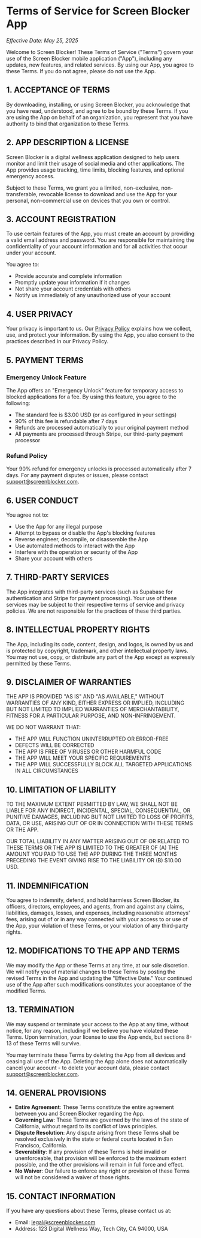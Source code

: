 # Terms of Service for Screen Blocker App

*Effective Date: May 25, 2025*

Welcome to Screen Blocker! These Terms of Service ("Terms") govern your use of the Screen Blocker mobile application ("App"), including any updates, new features, and related services. By using our App, you agree to these Terms. If you do not agree, please do not use the App.

## 1. ACCEPTANCE OF TERMS

By downloading, installing, or using Screen Blocker, you acknowledge that you have read, understood, and agree to be bound by these Terms. If you are using the App on behalf of an organization, you represent that you have authority to bind that organization to these Terms.

## 2. APP DESCRIPTION & LICENSE

Screen Blocker is a digital wellness application designed to help users monitor and limit their usage of social media and other applications. The App provides usage tracking, time limits, blocking features, and optional emergency access.

Subject to these Terms, we grant you a limited, non-exclusive, non-transferable, revocable license to download and use the App for your personal, non-commercial use on devices that you own or control.

## 3. ACCOUNT REGISTRATION

To use certain features of the App, you must create an account by providing a valid email address and password. You are responsible for maintaining the confidentiality of your account information and for all activities that occur under your account.

You agree to:
- Provide accurate and complete information
- Promptly update your information if it changes
- Not share your account credentials with others
- Notify us immediately of any unauthorized use of your account

## 4. USER PRIVACY

Your privacy is important to us. Our [Privacy Policy](PRIVACY_POLICY.md) explains how we collect, use, and protect your information. By using the App, you also consent to the practices described in our Privacy Policy.

## 5. PAYMENT TERMS

### Emergency Unlock Feature
The App offers an "Emergency Unlock" feature for temporary access to blocked applications for a fee. By using this feature, you agree to the following:

- The standard fee is $3.00 USD (or as configured in your settings)
- 90% of this fee is refundable after 7 days
- Refunds are processed automatically to your original payment method
- All payments are processed through Stripe, our third-party payment processor

### Refund Policy
Your 90% refund for emergency unlocks is processed automatically after 7 days. For any payment disputes or issues, please contact support@screenblocker.com.

## 6. USER CONDUCT

You agree not to:
- Use the App for any illegal purpose
- Attempt to bypass or disable the App's blocking features
- Reverse engineer, decompile, or disassemble the App
- Use automated methods to interact with the App
- Interfere with the operation or security of the App
- Share your account with others

## 7. THIRD-PARTY SERVICES

The App integrates with third-party services (such as Supabase for authentication and Stripe for payment processing). Your use of these services may be subject to their respective terms of service and privacy policies. We are not responsible for the practices of these third parties.

## 8. INTELLECTUAL PROPERTY RIGHTS

The App, including its code, content, design, and logos, is owned by us and is protected by copyright, trademark, and other intellectual property laws. You may not use, copy, or distribute any part of the App except as expressly permitted by these Terms.

## 9. DISCLAIMER OF WARRANTIES

THE APP IS PROVIDED "AS IS" AND "AS AVAILABLE," WITHOUT WARRANTIES OF ANY KIND, EITHER EXPRESS OR IMPLIED, INCLUDING BUT NOT LIMITED TO IMPLIED WARRANTIES OF MERCHANTABILITY, FITNESS FOR A PARTICULAR PURPOSE, AND NON-INFRINGEMENT.

WE DO NOT WARRANT THAT:
- THE APP WILL FUNCTION UNINTERRUPTED OR ERROR-FREE
- DEFECTS WILL BE CORRECTED
- THE APP IS FREE OF VIRUSES OR OTHER HARMFUL CODE
- THE APP WILL MEET YOUR SPECIFIC REQUIREMENTS
- THE APP WILL SUCCESSFULLY BLOCK ALL TARGETED APPLICATIONS IN ALL CIRCUMSTANCES

## 10. LIMITATION OF LIABILITY

TO THE MAXIMUM EXTENT PERMITTED BY LAW, WE SHALL NOT BE LIABLE FOR ANY INDIRECT, INCIDENTAL, SPECIAL, CONSEQUENTIAL, OR PUNITIVE DAMAGES, INCLUDING BUT NOT LIMITED TO LOSS OF PROFITS, DATA, OR USE, ARISING OUT OF OR IN CONNECTION WITH THESE TERMS OR THE APP.

OUR TOTAL LIABILITY IN ANY MATTER ARISING OUT OF OR RELATED TO THESE TERMS OR THE APP IS LIMITED TO THE GREATER OF (A) THE AMOUNT YOU PAID TO USE THE APP DURING THE THREE MONTHS PRECEDING THE EVENT GIVING RISE TO THE LIABILITY OR (B) $10.00 USD.

## 11. INDEMNIFICATION

You agree to indemnify, defend, and hold harmless Screen Blocker, its officers, directors, employees, and agents, from and against any claims, liabilities, damages, losses, and expenses, including reasonable attorneys' fees, arising out of or in any way connected with your access to or use of the App, your violation of these Terms, or your violation of any third-party rights.

## 12. MODIFICATIONS TO THE APP AND TERMS

We may modify the App or these Terms at any time, at our sole discretion. We will notify you of material changes to these Terms by posting the revised Terms in the App and updating the "Effective Date." Your continued use of the App after such modifications constitutes your acceptance of the modified Terms.

## 13. TERMINATION

We may suspend or terminate your access to the App at any time, without notice, for any reason, including if we believe you have violated these Terms. Upon termination, your license to use the App ends, but sections 8-13 of these Terms will survive.

You may terminate these Terms by deleting the App from all devices and ceasing all use of the App. Deleting the App alone does not automatically cancel your account - to delete your account data, please contact support@screenblocker.com.

## 14. GENERAL PROVISIONS

- **Entire Agreement**: These Terms constitute the entire agreement between you and Screen Blocker regarding the App.
- **Governing Law**: These Terms are governed by the laws of the state of California, without regard to its conflict of laws principles.
- **Dispute Resolution**: Any dispute arising from these Terms shall be resolved exclusively in the state or federal courts located in San Francisco, California.
- **Severability**: If any provision of these Terms is held invalid or unenforceable, that provision will be enforced to the maximum extent possible, and the other provisions will remain in full force and effect.
- **No Waiver**: Our failure to enforce any right or provision of these Terms will not be considered a waiver of those rights.

## 15. CONTACT INFORMATION

If you have any questions about these Terms, please contact us at:

- Email: legal@screenblocker.com
- Address: 123 Digital Wellness Way, Tech City, CA 94000, USA
